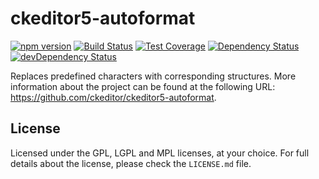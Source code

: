 ckeditor5-autoformat
========================================

[![npm version](https://badge.fury.io/js/%40ckeditor%2Fckeditor5-autoformat.svg)](https://www.npmjs.com/package/@ckeditor/ckeditor5-autoformat)
[![Build Status](https://travis-ci.org/ckeditor/ckeditor5-autoformat.svg?branch=master)](https://travis-ci.org/ckeditor/ckeditor5-autoformat)
[![Test Coverage](https://codeclimate.com/github/ckeditor/ckeditor5-autoformat/badges/coverage.svg)](https://codeclimate.com/github/ckeditor/ckeditor5-autoformat/coverage)
[![Dependency Status](https://david-dm.org/ckeditor/ckeditor5-autoformat/status.svg)](https://david-dm.org/ckeditor/ckeditor5-autoformat)
[![devDependency Status](https://david-dm.org/ckeditor/ckeditor5-autoformat/dev-status.svg)](https://david-dm.org/ckeditor/ckeditor5-autoformat?type=dev)

Replaces predefined characters with corresponding structures. More information about the project can be found at the following URL: <https://github.com/ckeditor/ckeditor5-autoformat>.

## License

Licensed under the GPL, LGPL and MPL licenses, at your choice. For full details about the license, please check the `LICENSE.md` file.
